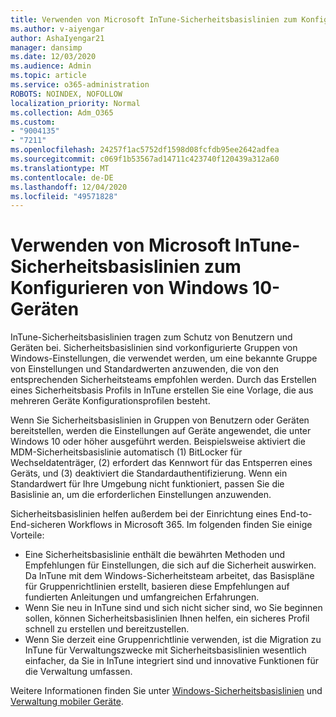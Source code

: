 ```yaml
---
title: Verwenden von Microsoft InTune-Sicherheitsbasislinien zum Konfigurieren von Windows 10-Geräten
ms.author: v-aiyengar
author: AshaIyengar21
manager: dansimp
ms.date: 12/03/2020
ms.audience: Admin
ms.topic: article
ms.service: o365-administration
ROBOTS: NOINDEX, NOFOLLOW
localization_priority: Normal
ms.collection: Adm_O365
ms.custom:
- "9004135"
- "7211"
ms.openlocfilehash: 24257f1ac5752df1598d08fcfdb95ee2642adfea
ms.sourcegitcommit: c069f1b53567ad14711c423740f120439a312a60
ms.translationtype: MT
ms.contentlocale: de-DE
ms.lasthandoff: 12/04/2020
ms.locfileid: "49571828"
---
```

# <a name="use-microsoft-intune-security-baselines-to-configure-windows-10-devices"></a>Verwenden von Microsoft InTune-Sicherheitsbasislinien zum Konfigurieren von Windows 10-Geräten

InTune-Sicherheitsbasislinien tragen zum Schutz von Benutzern und Geräten bei. Sicherheitsbasislinien sind vorkonfigurierte Gruppen von Windows-Einstellungen, die verwendet werden, um eine bekannte Gruppe von Einstellungen und Standardwerten anzuwenden, die von den entsprechenden Sicherheitsteams empfohlen werden. Durch das Erstellen eines Sicherheitsbasis Profils in InTune erstellen Sie eine Vorlage, die aus mehreren Geräte Konfigurationsprofilen besteht.

Wenn Sie Sicherheitsbasislinien in Gruppen von Benutzern oder Geräten bereitstellen, werden die Einstellungen auf Geräte angewendet, die unter Windows 10 oder höher ausgeführt werden. Beispielsweise aktiviert die MDM-Sicherheitsbasislinie automatisch (1) BitLocker für Wechseldatenträger, (2) erfordert das Kennwort für das Entsperren eines Geräts, und (3) deaktiviert die Standardauthentifizierung. Wenn ein Standardwert für Ihre Umgebung nicht funktioniert, passen Sie die Basislinie an, um die erforderlichen Einstellungen anzuwenden.

Sicherheitsbasislinien helfen außerdem bei der Einrichtung eines End-to-End-sicheren Workflows in Microsoft 365. Im folgenden finden Sie einige Vorteile:

- Eine Sicherheitsbasislinie enthält die bewährten Methoden und Empfehlungen für Einstellungen, die sich auf die Sicherheit auswirken. Da InTune mit dem Windows-Sicherheitsteam arbeitet, das Basispläne für Gruppenrichtlinien erstellt, basieren diese Empfehlungen auf fundierten Anleitungen und umfangreichen Erfahrungen.
- Wenn Sie neu in InTune sind und sich nicht sicher sind, wo Sie beginnen sollen, können Sicherheitsbasislinien Ihnen helfen, ein sicheres Profil schnell zu erstellen und bereitzustellen.
- Wenn Sie derzeit eine Gruppenrichtlinie verwenden, ist die Migration zu InTune für Verwaltungszwecke mit Sicherheitsbasislinien wesentlich einfacher, da Sie in InTune integriert sind und innovative Funktionen für die Verwaltung umfassen.

Weitere Informationen finden Sie unter [Windows-Sicherheitsbasislinien](https://go.microsoft.com/fwlink/?linkid=2141503) und [Verwaltung mobiler Geräte](https://go.microsoft.com/fwlink/?linkid=2141701).
